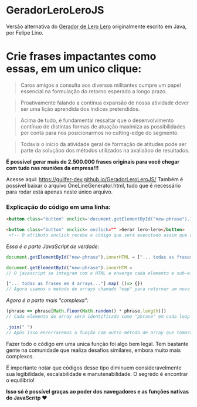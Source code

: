 # GeradorLeroLeroJS

Versão alternativa do [Gerador de Lero Lero](https://github.com/Linojones/GeradorLeroLero) originalmente escrito em Java, por Felipe Lino.

# Crie frases impactantes como essas, em um unico clique:

> Caros amigos a consulta aos diversos militantes cumpre um papel essencial na formulação do retorno esperado a longo prazo.



>Proativamente falando a contínua expansão de nossa atividade dever ser uma lição aprendida dos índices pretendidos.



>Acima de tudo, é fundamental ressaltar que o desenvolvimento contínuo de distintas formas de atuação maximiza as possibilidades por conta para nos posicionarmos no cutting-edge do segmento.



>Todavia o início da atividade geral de formação de atitudes pode ser parte da soluçãoo dos métodos utilizados na avaliaãoo de resultados.

**É possível gerar mais de 2.500.000 frases originais para você chegar com tudo nas reuniões da empresa!!!**

Acesse aqui: https://guilfer-dev.github.io/GeradorLeroLeroJS/
Também é possível baixar o arquivo OneLineGenerator.html, tudo que é necessário para rodar está apenas neste único arquivo.

### Explicação do código em uma linha: 

```html
<button class="button" onclick='document.getElementById("new-phrase").innerHTML = [].map(phrase => phrase[Math.floor(Math.random() * phrase.length)]).join(" ")'>Gerar lero-lero</button>
```
 

 
```html
<button class="button" onclick= onclick="" >Gerar lero-lero</button>
 <!-- O atributo onclick recebe o código que será executado assim que o botão gerado pela tag <button> for pressionada pelo usuário. -->
```

_Essa é a parte JavaScript de verdade:_
```javascript
document.getElementById("new-phrase").innerHTML = ["... todas as frases em 4 arrays..."].map(phrase => phrase[Math.floor(Math.random() * phrase.length)]).join(" ");
```

```javascript
document.getElementById("new-phrase").innerHTM =
// O javascript se integram com o HTML e enxerga cada elemento e sub-elemento, como uma grande arvore de componente, neste caso estamos atribuindo um valor dentro dentro do elemento identificado pelo ID "new-phrase".
```

```javascript
["... todas as frases em 4 arrays..."].map( ()=> {})
// Agora usamos o metodo de arrays chamado "map" para retornar um novo array utilizando o resultado das função passada como parametro, para cada item do array original, que neste caso é um array de arrays.
```

_Agora é a parte mais "complexa":_
```javascript
(phrase => phrase[Math.floor(Math.random() * phrase.length)])
// Cada elemento do array será identificado como "phrase" em cada loop do método "map". Cada subarray então terá um item selecionado aleatóriamente, entre a primeira e última posição. Para isso usamos utilizando Math.random() combinado com o Math.floor: um gera um numero aleatório com casas decimais, que será multiplicado pelo tamanho do array e então o outro arredondada o valor para que seja interpretado como uma posição no array phrase. Ex: phrase[7].
```


```javascript
.join(" ")
// Após isso encerraremos a função com outro método de array que tomara o retorno do map e agregara todas as frases selecionadas em uma unica string. Esse método é o "join", que recebe como parametro o que gostariamos de usar como separador entre todos os itens que serão agregados. Em nosso caso, as frases foram pensadas para serem separadas por espaço, mas poderia ser virgula se fizesse sentido.
```

Fazer todo o código em uma unica função foi algo bem legal. Tem bastante gente na comunidade que realiza desafios similares, embora muito mais complexos.

É importante notar que códigos desse tipo diminuem consideravelmente sua legibilidade, escalabilidade e manutenabilidade. O segredo é encontrar o equilibrio!

**Isso só é possível graças ao poder dos navegadores e as funções nativas do JavaScritp ❤**
